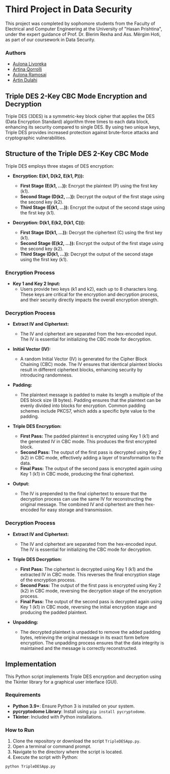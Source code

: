 # Third Project in Data Security 
This project was completed by sophomore students from the Faculty of Electrical and Computer Engineering at the University of "Hasan Prishtina", under the expert guidance of Prof. Dr. Blerim Rexha and Ass. Mërgim Hoti, as part of our coursework in Data Security.

### Authors 

- [Aulona Livoreka](https://github.com/aulonalivoreka)
- [Artina Qorrolli](https://github.com/ArtinaQorrolli)
- [Aulona Ramosaj](https://github.com/aulonaramosaj)
- [Artin Dulahi](https://github.com/ArtinDulahi)


## Triple DES 2-Key CBC Mode Encryption and Decryption

Triple DES (3DES) is a symmetric-key block cipher that applies the DES (Data Encryption Standard) algorithm three times to each data block, enhancing its security compared to single DES. By using two unique keys, Triple DES provides increased protection against brute-force attacks and cryptographic vulnerabilities.


## Structure of the Triple DES 2-Key CBC Mode

Triple DES employs three stages of DES encryption:
- **Encryption: E(k1, D(k2, E(k1, P))):**
  - **First Stage (E(k1, ...)):** Encrypt the plaintext (P) using the first key (k1).
  - **Second Stage (D(k2, ...)):** Decrypt the output of the first stage using the second key (k2).
  - **Third Stage (E(k1, ...)):** Encrypt the output of the second stage using the first key (k1).
 
- **Decryption: D(k1, E(k2, D(k1, C))):**
  - **First Stage (D(k1, ...)):** Decrypt the ciphertext (C) using the first key (k1).
  - **Second Stage (E(k2, ...)):** Encrypt the output of the first stage using the second key (k2).
  - **Third Stage (D(k1, ...)):** Decrypt the output of the second stage using the first key (k1).
 
### Encryption Process
- **Key 1 and Key 2 Input:**
  - Users provide two keys (k1 and k2), each up to 8 characters long. These keys are critical for the encryption and decryption process, and their security directly impacts the overall encryption strength.

### Decryption Process
- **Extract IV and Ciphertext:**
  - The IV and ciphertext are separated from the hex-encoded input. The IV is essential for initializing the CBC mode for decryption.

- **Initial Vector (IV):**
  - A random Initial Vector (IV) is generated for the Cipher Block Chaining (CBC) mode. The IV ensures that identical plaintext blocks result in different ciphertext blocks, enhancing security by introducing randomness.

- **Padding:**
  - The plaintext message is padded to make its length a multiple of the DES block size (8 bytes). Padding ensures that the plaintext can be evenly divided into blocks for encryption. Common padding schemes include PKCS7, which adds a specific byte value to the padding.

- **Triple DES Encryption:**
  - **First Pass:** The padded plaintext is encrypted using Key 1 (k1) and the generated IV in CBC mode. This produces the first encrypted block.
  - **Second Pass:** The output of the first pass is decrypted using Key 2 (k2) in CBC mode, effectively adding a layer of transformation to the data.
  - **Final Pass:** The output of the second pass is encrypted again using Key 1 (k1) in CBC mode, producing the final ciphertext.

- **Output:**
  - The IV is prepended to the final ciphertext to ensure that the decryption process can use the same IV for reconstructing the original message. The combined IV and ciphertext are then hex-encoded for easy storage and transmission.

### Decryption Process
- **Extract IV and Ciphertext:**
  - The IV and ciphertext are separated from the hex-encoded input. The IV is essential for initializing the CBC mode for decryption.

- **Triple DES Decryption:**
  - **First Pass:** The ciphertext is decrypted using Key 1 (k1) and the extracted IV in CBC mode. This reverses the final encryption stage of the encryption process.
  - **Second Pass:** The output of the first pass is encrypted using Key 2 (k2) in CBC mode, reversing the decryption stage of the encryption process.
  - **Final Pass:** The output of the second pass is decrypted again using Key 1 (k1) in CBC mode, reversing the initial encryption stage and producing the padded plaintext.

- **Unpadding:**
  - The decrypted plaintext is unpadded to remove the added padding bytes, retrieving the original message in its exact form before encryption. The unpadding process ensures that the data integrity is maintained and the message is correctly reconstructed.

## Implementation

This Python script implements Triple DES encryption and decryption using the Tkinter library for a graphical user interface (GUI).

### Requirements
- **Python 3.9+**: Ensure Python 3 is installed on your system.
- **pycryptodome Library**: Install using `pip install pycryptodome`.
- **Tkinter**: Included with Python installations.

### How to Run

1. Clone the repository or download the script `TripleDESApp.py`.
2. Open a terminal or command prompt.
3. Navigate to the directory where the script is located.
4. Execute the script with Python:

```bash
python TripleDESApp.py
```
